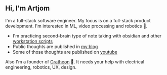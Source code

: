 ## Hi, I'm Artjom 

I'm a full-stack software engineer. My focus is on a full-stack product development.
I'm interested in ML, video processing and robotics 🤖. 

- I'm practicing second-brain type of note taking with obsidian and other [workstation scripts](https://github.com/tot-ra/workstation)
- Public thoughts are published in [my blog](https://kurapov.ee/)
- Some of those thoughts are published on [youtube](https://www.youtube.com/user/artkurapov)

Also I'm a founder of [Gratheon](https://gratheon.com) 🐝.
It needs your help with electrical engineering, robotics, UX, design.
